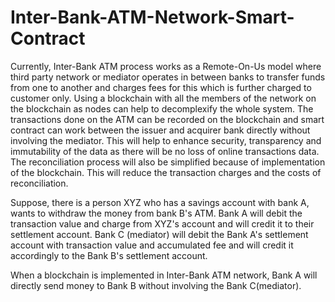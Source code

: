 # Inter-Bank-ATM-Network-Smart-Contract
Currently, Inter-Bank ATM process works as a Remote-On-Us model where third party network or mediator operates in between banks to transfer funds from one to another and charges fees for this which is further charged to customer only.
Using a blockchain with all the members of the network on the blockchain as nodes can help to decomplexify the whole system. The transactions done on the ATM can be recorded on the blockchain and smart contract can work between the issuer and acquirer bank directly without involving the mediator. This will help to enhance security, transparency and immutability of the data as there will be no loss of online transactions data. The reconciliation process will also be simplified because of implementation of the blockchain. This will reduce the transaction charges and the costs of reconciliation.

Suppose, there is a person XYZ who has a savings account with bank A, wants to withdraw the money from bank B's ATM. Bank A will debit the transaction value and charge from XYZ's account and will credit it to their settlement account. Bank C (mediator) will debit the Bank A's settlement account with transaction value and accumulated fee and will credit it accordingly to the Bank B's settlement account.

When a blockchain is implemented in Inter-Bank ATM network, Bank A will directly send money to Bank B without involving the Bank C(mediator).

